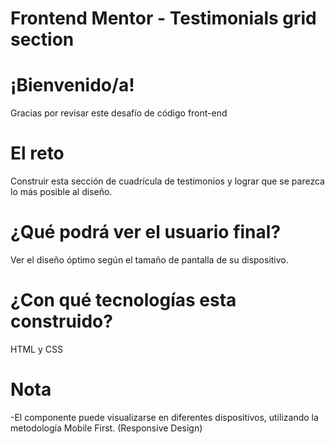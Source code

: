 # Frontend Mentor - Testimonials grid section

# ¡Bienvenido/a!

Gracias por revisar este desafío de código front-end

# El reto

Construir esta sección de cuadrícula de testimonios y lograr que se parezca lo más posible al diseño.

# ¿Qué podrá ver el usuario final?

Ver el diseño óptimo según el tamaño de pantalla de su dispositivo.

# ¿Con qué tecnologías esta construido?

HTML y CSS

# Nota

-El componente puede visualizarse en diferentes dispositivos, utilizando la metodología Mobile First. (Responsive Design)
